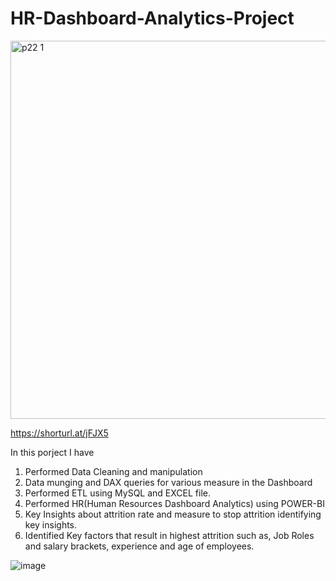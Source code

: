 # HR-Dashboard-Analytics-Project
<img width="605" alt="p22 1" src="https://github.com/harpalsinhjhala13/HR-Dashboard-Analytics-Project/assets/141703984/0d7ccb4f-bfef-43f4-a42d-94ce87836355">




https://shorturl.at/jFJX5



In this porject I have

1) Performed Data Cleaning and manipulation
2) Data munging and DAX queries for various measure in the Dashboard
3) Performed ETL using MySQL and EXCEL file.
4) Performed HR(Human Resources Dashboard Analytics) using POWER-BI
5) Key Insights about attrition rate and measure to stop attrition identifying key insights.
6) Identified Key factors that result in highest attrition such as,
Job Roles and salary brackets, experience and age of employees.

![image](https://github.com/harpalsinhjhala13/HR-Dashboard-Analytics-Project/assets/141703984/77ae1441-061e-4699-ae30-27eaf0206db7)
